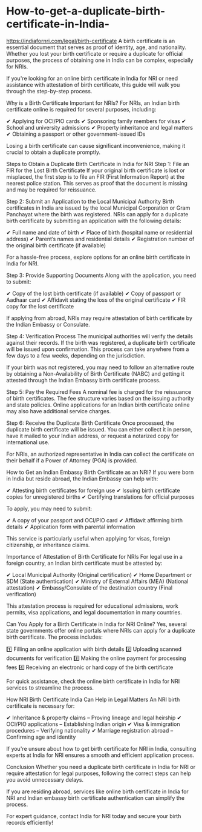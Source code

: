 # How-to-get-a-duplicate-birth-certificate-in-India-

https://indiafornri.com/legal/birth-certificate
A birth certificate is an essential document that serves as proof of identity, age, and nationality. Whether you lost your birth certificate or require a duplicate for official purposes, the process of obtaining one in India can be complex, especially for NRIs.

If you're looking for an online birth certificate in India for NRI or need assistance with attestation of birth certificate, this guide will walk you through the step-by-step process.

Why is a Birth Certificate Important for NRIs?
For NRIs, an Indian birth certificate online is required for several purposes, including:

✔ Applying for OCI/PIO cards
✔ Sponsoring family members for visas
✔ School and university admissions
✔ Property inheritance and legal matters
✔ Obtaining a passport or other government-issued IDs

Losing a birth certificate can cause significant inconvenience, making it crucial to obtain a duplicate promptly.

Steps to Obtain a Duplicate Birth Certificate in India for NRI
Step 1: File an FIR for the Lost Birth Certificate
If your original birth certificate is lost or misplaced, the first step is to file an FIR (First Information Report) at the nearest police station. This serves as proof that the document is missing and may be required for reissuance.

Step 2: Submit an Application to the Local Municipal Authority
Birth certificates in India are issued by the local Municipal Corporation or Gram Panchayat where the birth was registered. NRIs can apply for a duplicate birth certificate by submitting an application with the following details:

✔ Full name and date of birth
✔ Place of birth (hospital name or residential address)
✔ Parent’s names and residential details
✔ Registration number of the original birth certificate (if available)

For a hassle-free process, explore options for an online birth certificate in India for NRI.

Step 3: Provide Supporting Documents
Along with the application, you need to submit:

✔ Copy of the lost birth certificate (if available)
✔ Copy of passport or Aadhaar card
✔ Affidavit stating the loss of the original certificate
✔ FIR copy for the lost certificate

If applying from abroad, NRIs may require attestation of birth certificate by the Indian Embassy or Consulate.

Step 4: Verification Process
The municipal authorities will verify the details against their records. If the birth was registered, a duplicate birth certificate will be issued upon confirmation. This process can take anywhere from a few days to a few weeks, depending on the jurisdiction.

If your birth was not registered, you may need to follow an alternative route by obtaining a Non-Availability of Birth Certificate (NABC) and getting it attested through the Indian Embassy birth certificate process.

Step 5: Pay the Required Fees
A nominal fee is charged for the reissuance of birth certificates. The fee structure varies based on the issuing authority and state policies. Online applications for an Indian birth certificate online may also have additional service charges.

Step 6: Receive the Duplicate Birth Certificate
Once processed, the duplicate birth certificate will be issued. You can either collect it in person, have it mailed to your Indian address, or request a notarized copy for international use.

For NRIs, an authorized representative in India can collect the certificate on their behalf if a Power of Attorney (POA) is provided.

How to Get an Indian Embassy Birth Certificate as an NRI?
If you were born in India but reside abroad, the Indian Embassy can help with:

✔ Attesting birth certificates for foreign use
✔ Issuing birth certificate copies for unregistered births
✔ Certifying translations for official purposes

To apply, you may need to submit:

✔ A copy of your passport and OCI/PIO card
✔ Affidavit affirming birth details
✔ Application form with parental information

This service is particularly useful when applying for visas, foreign citizenship, or inheritance claims.

Importance of Attestation of Birth Certificate for NRIs
For legal use in a foreign country, an Indian birth certificate must be attested by:

✔ Local Municipal Authority (Original certification)
✔ Home Department or SDM (State authentication)
✔ Ministry of External Affairs (MEA) (National attestation)
✔ Embassy/Consulate of the destination country (Final verification)

This attestation process is required for educational admissions, work permits, visa applications, and legal documentation in many countries.

Can You Apply for a Birth Certificate in India for NRI Online?
Yes, several state governments offer online portals where NRIs can apply for a duplicate birth certificate. The process includes:

1️⃣ Filling an online application with birth details
2️⃣ Uploading scanned documents for verification
3️⃣ Making the online payment for processing fees
4️⃣ Receiving an electronic or hard copy of the birth certificate

For quick assistance, check the online birth certificate in India for NRI services to streamline the process.

How NRI Birth Certificate India Can Help in Legal Matters
An NRI birth certificate is necessary for:

✔ Inheritance & property claims – Proving lineage and legal heirship
✔ OCI/PIO applications – Establishing Indian origin
✔ Visa & immigration procedures – Verifying nationality
✔ Marriage registration abroad – Confirming age and identity

If you're unsure about how to get birth certificate for NRI in India, consulting experts at India for NRI ensures a smooth and efficient application process.

Conclusion
Whether you need a duplicate birth certificate in India for NRI or require attestation for legal purposes, following the correct steps can help you avoid unnecessary delays.

If you are residing abroad, services like online birth certificate in India for NRI and Indian embassy birth certificate authentication can simplify the process.

For expert guidance, contact India for NRI today and secure your birth records efficiently!
